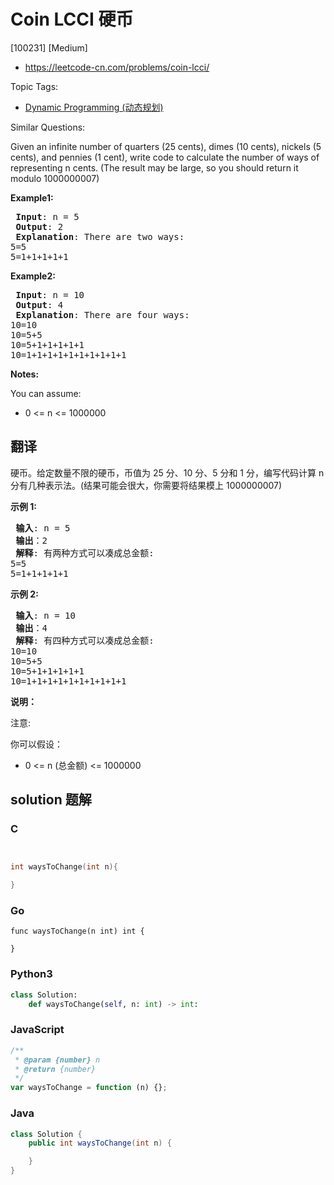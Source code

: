 # Coin LCCI 硬币

[100231] [Medium]

- https://leetcode-cn.com/problems/coin-lcci/

Topic Tags:

- [Dynamic Programming (动态规划)](https://leetcode-cn.com/tag/dynamic-programming/)

Similar Questions:

Given an infinite number of quarters (25 cents), dimes (10 cents), nickels (5 cents), and pennies (1 cent), write code to calculate the number of ways of representing n cents. (The result may be large, so you should return it modulo 1000000007)

**Example1:**

<pre><strong> Input</strong>: n = 5
<strong> Output</strong>: 2
<strong> Explanation</strong>: There are two ways:
5=5
5=1+1+1+1+1
</pre>

**Example2:**

<pre><strong> Input</strong>: n = 10
<strong> Output</strong>: 4
<strong> Explanation</strong>: There are four ways:
10=10
10=5+5
10=5+1+1+1+1+1
10=1+1+1+1+1+1+1+1+1+1
</pre>

**Notes:**

You can assume:

- 0 <= n <= 1000000

## 翻译

硬币。给定数量不限的硬币，币值为 25 分、10 分、5 分和 1 分，编写代码计算 n 分有几种表示法。(结果可能会很大，你需要将结果模上 1000000007)

**示例 1:**

<pre><strong> 输入</strong>: n = 5
<strong> 输出</strong>：2
<strong> 解释</strong>: 有两种方式可以凑成总金额:
5=5
5=1+1+1+1+1
</pre>

**示例 2:**

<pre><strong> 输入</strong>: n = 10
<strong> 输出</strong>：4
<strong> 解释</strong>: 有四种方式可以凑成总金额:
10=10
10=5+5
10=5+1+1+1+1+1
10=1+1+1+1+1+1+1+1+1+1
</pre>

**说明：**

注意:

你可以假设：

- 0 <= n (总金额) <= 1000000

## solution 题解

### C

```c


int waysToChange(int n){

}


```

### Go

```golang
func waysToChange(n int) int {

}
```

### Python3

```python
class Solution:
    def waysToChange(self, n: int) -> int:
```

### JavaScript

```javascript
/**
 * @param {number} n
 * @return {number}
 */
var waysToChange = function (n) {};
```

### Java

```java
class Solution {
    public int waysToChange(int n) {

    }
}
```
